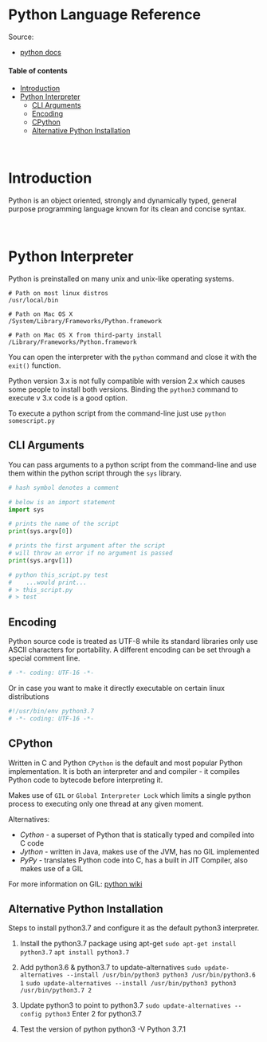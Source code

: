 # Python Language Reference

Source:
* [python docs](https://docs.python.org/3/reference/index.html#reference-index)

#### Table of contents

* [Introduction](#introduction)
* [Python Interpreter](#python-interpreter)
    * [CLI Arguments](#cli-arguments)
    * [Encoding](#encoding)
    * [CPython](#cpython)
    * [Alternative Python Installation](#alternative-python-installation)


&nbsp;
# Introduction
Python is an object oriented, strongly and dynamically typed, general purpose programming language known for its clean and concise syntax.

&nbsp;
# Python Interpreter
Python is preinstalled on many unix and unix-like operating systems.
``` shell
# Path on most linux distros
/usr/local/bin

# Path on Mac OS X
/System/Library/Frameworks/Python.framework 

# Path on Mac OS X from third-party install
/Library/Frameworks/Python.framework
```

You can open the interpreter with the `python` command and close it with the `exit()` function.

Python version 3.x is not fully compatible with version 2.x which causes some people to install both versions. Binding the `python3` command to execute v 3.x code is a good option.

To execute a python script from the command-line just use `python somescript.py`

## CLI Arguments
You can pass arguments to a python script from the command-line and use them within the python script through the `sys` library.

``` python
# hash symbol denotes a comment

# below is an import statement
import sys

# prints the name of the script
print(sys.argv[0])

# prints the first argument after the script
# will throw an error if no argument is passed
print(sys.argv[1])

# python this_script.py test
#    ...would print...
# > this_script.py
# > test
```

## Encoding
Python source code is treated as UTF-8 while its standard libraries only use ASCII characters for portability. A different encoding can be set through a special comment line.

``` python
# -*- coding: UTF-16 -*-
```
Or in case you want to make it directly executable on certain linux distributions
``` python
#!/usr/bin/env python3.7
# -*- coding: UTF-16 -*-
```

## CPython
Written in C and Python `CPython` is the default and most popular Python implementation. It is both an interpreter and and compiler - it compiles Python code to bytecode before interpreting it. 

Makes use of `GIL` or `Global Interpreter Lock` which limits a single python process to executing only one thread at any given moment. 

Alternatives:
* *Cython* - a superset of Python that is statically typed and compiled into C code
* *Jython* - written in Java, makes use of the JVM, has no GIL implemented
* *PyPy* - translates Python code into C, has a built in JIT Compiler, also makes use of a GIL

For more information on GIL: [python wiki](https://wiki.python.org/moin/GlobalInterpreterLock)

## Alternative Python Installation
Steps to install python3.7 and configure it as the default python3 interpreter.

1. Install the python3.7 package using apt-get
`sudo apt-get install python3.7`
`apt install python3.7`

2. Add python3.6 & python3.7 to update-alternatives
`sudo update-alternatives --install /usr/bin/python3 python3 /usr/bin/python3.6 1`
`sudo update-alternatives --install /usr/bin/python3 python3 /usr/bin/python3.7 2`

3. Update python3 to point to python3.7
`sudo update-alternatives --config python3`
Enter 2 for python3.7

4. Test the version of python
python3 -V
Python 3.7.1
